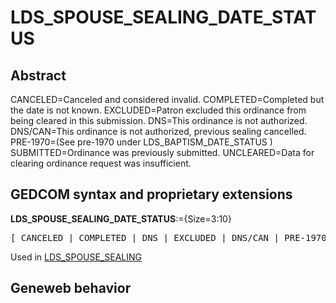 ﻿<!-- licence GPL V2, cf https://github.com/TitiFix/geneweb -->
# LDS_SPOUSE_SEALING_DATE_STATUS
## Abstract
CANCELED=Canceled and considered invalid.
COMPLETED=Completed but the date is not known.
EXCLUDED=Patron excluded this ordinance from being cleared in this submission.
DNS=This ordinance is not authorized.
DNS/CAN=This ordinance is not authorized, previous sealing cancelled.
PRE-1970=(See pre-1970 under LDS_BAPTISM_DATE_STATUS )
SUBMITTED=Ordinance was previously submitted.
UNCLEARED=Data for clearing ordinance request was insufficient.


## GEDCOM syntax and proprietary extensions

**LDS_SPOUSE_SEALING_DATE_STATUS**:={Size=3:10}
<pre>
[ CANCELED | COMPLETED | DNS | EXCLUDED | DNS/CAN | PRE-1970 | SUBMITTED | UNCLEARED ]
</pre>
Used in <a href=Ged.LDS_SPOUSE_SEALING.md>LDS_SPOUSE_SEALING</a><br />


## Geneweb behavior



